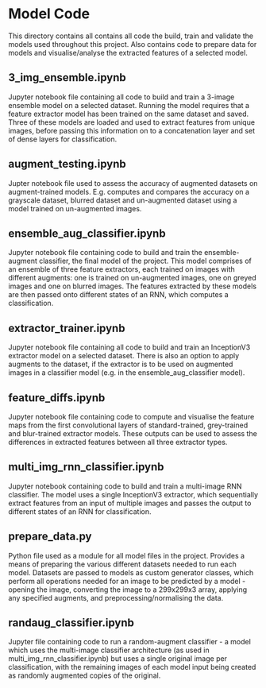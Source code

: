 # Model Code

This directory contains all contains all code the build, train and validate the models used throughout this project.  Also contains code to prepare data for models and visualise/analyse the extracted features of a selected model.

## 3_img_ensemble.ipynb

Jupyter notebook file containing all code to build and train a 3-image ensemble model on a selected dataset.  Running the model requires that a feature extractor model has been trained on the same dataset and saved.  Three of these models are loaded and used to extract features from unique images, before passing this information on to a concatenation layer and set of dense layers for classification.

## augment_testing.ipynb

Jupter notebook file used to assess the accuracy of augmented datasets on augment-trained models.  E.g. computes and compares the accuracy on a grayscale dataset, blurred dataset and un-augmented dataset using a model trained on un-augmented images.

## ensemble_aug_classifier.ipynb

Jupyter notebook file containing code to build and train the ensemble-augment classifier, the final model of the project.  This model comprises of an ensemble of three feature extractors, each trained on images with different augments: one is trained on un-augmented images, one on greyed images and one on blurred images.  The features extracted by these models are then passed onto different states of an RNN, which computes a classification.

## extractor_trainer.ipynb

Jupyter notebook file containing all code to build and train an InceptionV3 extractor model on a selected dataset.  There is also an option to apply augments to the dataset, if the extractor is to be used on augmented images in a classifier model (e.g. in the ensemble_aug_classifier model).

## feature_diffs.ipynb

Jupyter notebook file containing code to compute and visualise the feature maps from the first convolutional layers of standard-trained, grey-trained and blur-trained extractor models.  These outputs can be used to assess the differences in extracted features between all three extractor types.

## multi_img_rnn_classifier.ipynb

Jupyter notebook containing code to build and train a multi-image RNN classifier.  The model uses a single InceptionV3 extractor, which sequentially extract features from an input of multiple images and passes the output to different states of an RNN for classification.

## prepare_data.py

Python file used as a module for all model files in the project.  Provides a means of preparing the various different datasets needed to run each model.  Datasets are passed to models as custom generator classes, which perform all operations needed for an image to be predicted by a model - opening the image, converting the image to a 299x299x3 array, applying any specified augments, and preprocessing/normalising the data.

## randaug_classifier.ipynb

Jupyter file containing code to run a random-augment classifier - a model which uses the multi-image classifier architecture (as used in multi_img_rnn_classifier.ipynb) but uses a single original image per classification, with the remaining images of each model input being created as randomly augmented copies of the original.
